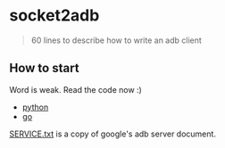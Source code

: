 # socket2adb

> 60 lines to describe how to write an adb client

## How to start

Word is weak. Read the code now :)

- [python](demo.py)
- [go](demo.go)

[SERVICE.txt](SERVICE.txt) is a copy of google's adb server document.
